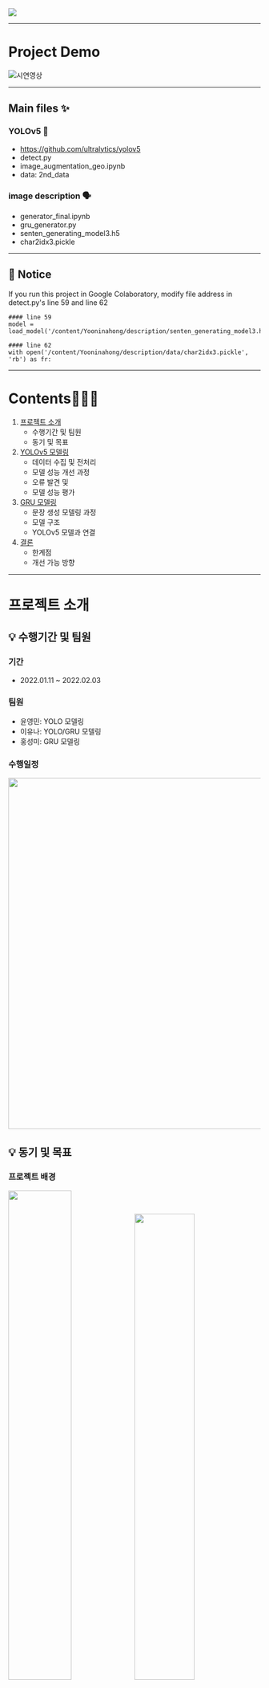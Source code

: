 
<img src="https://user-images.githubusercontent.com/48639017/152975869-be2c5c86-5302-42e3-a187-415bedd02b26.png"> 

---

# Project Demo

![시연영상](https://user-images.githubusercontent.com/57916633/152984559-19f6a840-87ba-44b6-84f8-f5bd7a9863be.gif)

---

## Main files ✨

### YOLOv5 🚀
- https://github.com/ultralytics/yolov5 
- detect.py
- image_augmentation_geo.ipynb
- data: 2nd_data

### image description 🗣
- generator_final.ipynb
- gru_generator.py
- senten_generating_model3.h5
- char2idx3.pickle

---

## 📍 Notice

If you run this project in Google Colaboratory, modify file address in detect.py's line 59 and line 62


```
#### line 59
model = load_model('/content/Yooninahong/description/senten_generating_model3.h5')

#### line 62
with open('/content/Yooninahong/description/data/char2idx3.pickle', 'rb') as fr:
```

---

# Contents🧑🏻‍🦯

1. [프로젝트 소개](#프로젝트-소개) 
    - 수행기간 및 팀원
    - 동기 및 목표
2. [YOLOv5 모델링](#YOLOv5-모델링)
    - 데이터 수집 및 전처리
    - 모델 성능 개선 과정
    - 오류 발견 및 
    - 모델 성능 평가
3. [GRU 모델링](#GRU-모델링)
    - 문장 생성 모델링 과정
    - 모델 구조
    - YOLOv5 모델과 연결
4. [결론](#결론)
    - 한계점
    - 개선 가능 방향
---
    
# 프로젝트 소개
## 💡 수행기간 및 팀원  

### 기간
- 2022.01.11 ~ 2022.02.03  

### 팀원
- 윤영민: YOLO 모델링
- 이유나: YOLO/GRU 모델링
- 홍성미: GRU 모델링

### 수행일정  

<p align="center"><img width="700" src="https://user-images.githubusercontent.com/48639017/152988514-36f03d1d-87bf-4af8-9553-9fb95d27a2c9.png"></p>   


## 💡 동기 및 목표  

### 프로젝트 배경   

<p><img width="50%" src="https://user-images.githubusercontent.com/48639017/152989614-064fb259-aa8c-4b1a-bebc-d914d16203a6.jpeg"><img width="48.8%" src="https://user-images.githubusercontent.com/48639017/152989697-12714c9b-59a5-41f4-b0ed-45b1460d51da.png"></p>

시각장애인은 점자블록에 의존해 보행하지만, 미관 등의 이유로 저시력 시각 장애인에게는 오히려 방해 요소로 자리잡았으며 점자블록 너무 가까이에 시설물이 설치되어 보행을 방해합니다. </br> 
- 시각 장애인이 전방의 장애물을 미리 인지해 피할 수 있도록 도울 수 없을까?
- 보도에서 안전하게 보행 할 수 있도록 도울 수 없을까?

</br>

### 📌 프로젝트 주제

딥러닝을 활용한 시각 장애인 대상 전방 장애물 안내 보행 보조 서비스
---

### 프로젝트 목표

- 사용자 전방 시야 영상 데이터를 인식해 지정 물체 검출
    - YOLOv5 통해 벡터 추출
- 검출된 물체 활용 장면 description
    - 학습된 RNN 모델에 벡터값 입력해 문장 생성


</br>

---

# YOLOv5 모델링

## 1. 데이터 수집 및 라벨링

- 데이터 수집
    - target object
        - car, bike, motorcycle, electric scooter, person, bollard
        - 보행자가 인지하고 피하거나 주의할 수 있는 물체 위주로 선정.
    - train image data
        - Crawling : Google 이미지 검색 결과 크롤링
        - Kaggle - [People Clothing Segmentation](https://www.kaggle.com/rajkumarl/people-clothing-segmentation) : 다양한 모습의 사람 전신 이미지
    - test video data
        - AI hub - 1인칭 시점 보행영상
        - Youtube - 뉴스 영상
        - Video - 직접 촬영
- Class Labeling
    - image annotation tool : [Supervise.ly](https://supervise.ly/) : Web platform for computer vision, Annotation, traning and deploy.
    ![image](https://user-images.githubusercontent.com/57916633/153195391-053061fa-e25b-4caa-8eea-73a8f1606d4a.png)

## 2. YOLOv5 모델 성능 개선 과정

- 1차 학습
    - yaml 파일 수정 후 train 바로 진행
    - test video에서의 인식률이 다소 저조
    
- 2차 학습
    - image augmentation후 train - image_augmentation_geo.py
        - 1200장의 image를 3750장으로 augmentation.
        - 회전, 일부 가리기 등 적용
        
    - test video의 물체 검출 인식률 소폭 상승
- 3차 학습
    - class 추가 및 augmentation 후 train
        - 기존의 class를 세분화하여 정면 이미지와 후면 이미지로 분리
        - train batch 확인 - augmentation에 의해서 회전된 이미지에 대한 bounding box의 변형이 올바르지 못한 것을 확인
        
- 4차 학습
    - bounding box augmentation 오류 수정
    - 최종 모델 생성


## 3. 오류 발견 및 해결


- Threshold 값 조절
    - 1차 학습시 모델 train 성능은 약 90%
    - test video에서 전혀 인식하지 못해 threshold값을 0.5에서 0.25로 하향조절
    
- Train image 재작업
    - 인식 정확도 낮은 class의 image를 추가 수집 후 labeling
    - 한 class 내 형태 다향성으로 인해 인식 정확도 낮은 경우, class를 세부 분할
    
- Image augmentation
    - 실제 test video 인식률 향상을 위해 train image 밝기, 일부 가리기, 회전 을 적용해 증복
    - YOLOv5 내부 코드의 aumgmeetation을 사용하지 않고 imgaug module을 사용해 이미지 증강 sequence 코드 추가
    
- Bounding box augmentation
    - image augmentation 시 기존의 bounding box가 함꼐 변형되어야 하나, 잘못 변형되는 오류가 발생
    - [x_center, y_center, w, h] 좌표를 실제 좌표값으로 변경하여 augmentation 적용시키는 방식으로 해결
        <img width="846" alt="Screen Shot 2022-02-10 at 6 37 25 PM" src="https://user-images.githubusercontent.com/48639017/153379534-edcbf09c-2d42-4674-8393-b33f07e7f716.png">



## 4. 성능 평가

### PR curve

<img width=650 src="https://user-images.githubusercontent.com/57916633/153210729-e1676809-274a-4ab8-8806-5e06aaca6f1d.png">

- PR curve의 아래 면적인 mAP(mean Average Precision)값을 가지고 성능을 평가
- 약 93%의 정확도를 보임


### Confusion matrix

<img width="600" src="https://user-images.githubusercontent.com/48639017/153378686-bc7d858d-cf3c-466c-9b7e-63a78b1d11dd.png">


- 대각선이 진하게 나타난 것을 통해 object가 올바르게 예측되고 있다는 것을 알 수 있음
- 빨간색 박스로 표시한 background FN은 각 object를 background라고 잘못 예측한 경우의 비율
- 볼라드는 15%의 오차가 있었지만 그 외의 클래스는 대부분 5% 미만으로 준수한 결과

</br>

<img width="600" src="https://user-images.githubusercontent.com/48639017/153378294-ac6813b1-449d-44e1-94d5-9e67e1f2d595.png">


- 빨간색 박스로 표시된 FP는 탐지할 object가 없는 background를 object가 존재한다고 잘못 예측한 경우
- 3분의 1 이상이 볼라드 였으며, 이는 볼라드의 특징이 비교적 다른 object에 비해 간단하여 벌어진 문제로 판단


---

# GRU 모델링

## 1. 모델 학습용 말뭉치 생성

말뭉치 생성 전 더 적절한 방식을 찾기 위해 음절과 어절 단위로 나누어 간단하게 학습 후 모델 성능을 비교

- 음절 단위로 쪼갠 말뭉치(좌)
    - epoch 100 이전에 안정화
    - train accuracy 약 90%
- 어절 단위로 쪼갠 말뭉치(우)
    - epoch 150 이후에 안정화
    - train accuracy 약 60%

<p align="center"><img src="https://user-images.githubusercontent.com/48639017/153338656-c16339fb-435d-4316-9f95-2213c170dd8f.png"><img src="https://user-images.githubusercontent.com/48639017/153339122-e926183b-6d5b-4436-861a-b23c2cdb6a80.png"></p>

💡 음절 단위 말뭉치로 모델 학습 후의 성능 평가 결과가 더 안정적이며 정확도 수치가 더 높아 음절 단위 말뭉치를 활용해 모델 성능을 개선하도록 함    
💡 input = detected object 로 명사이기 때문에 조사가 포함되는 어절 단위보다 음절 단위가 더 적합하다고 판단

## 2. 모델 구조 및 학습 과정

<img width="545" src="https://user-images.githubusercontent.com/48639017/153340026-b0312ebd-e6c6-4963-86d9-6a00a4e9c15c.png">

📌 target object(사람, 차, 자전거, 전동킥보드, 오토바이, 볼라드)를 첫 단어로 적절한 문장 생성

1. 음절 ID 부여
    - 임베딩을 위해 음절 단위로 id값 준 dictionary 생성
        - {'에': 1, '워': 2, '몇': 3, '서': 4, '대': 5, '바': 6, '토': 7, '지': 8 ... }
    - 딕셔너리 pickle 파일로 저장 후 이후 문장 생성시 임베딩에도 활용할 수 있도록 함


2. 학습 문장 임베딩
    - 음절 단위 id로 모든 train 문장 데이터 벡터화
        - ex) 사람이 다가오고 있습니다<EOS> → [44, 37, 32, 22, 54, 46, 63, 20, 22, 21, 23, 29, 54, 40]
    - 순환 신경망에 적절한 형태로 변형
    - 문제+정답 벡터로 변환
        - array[:-1] 문제 - array[-1] 정답 
        - '사' → '람' [44, 37], '사람' → '이' [44, 37, 32]
    
  
3. zero padding
    - 모델에 input 전 일정한 크기의 벡터로 만들기 위해 가장 긴 문장 크기로 pre-zero padding
    
    
4. GRU model train
    - GRU model 학습 후 softmax로 한 음절 다음의 가장 적절한 음절 추출해 문장 생성
    - .h5 형태로 모델 저장 후 YOLO 출력 단에 연결
    
    
## 3. YOLO 모델과 연결

💡 YOLOv5 detect.py 에서 result 출력 변환해 GRU 모델과 연결
    
<img width="545" alt="Screen Shot 2022-02-10 at 2 08 26 PM" src="https://user-images.githubusercontent.com/48639017/153341301-40a8979d-da40-41b5-8b1c-9ed3c43994a2.png">
    
1. result 수정
    - detect 시점의 시간 등 불필요한 정보 제외하도록 result 내용 수정
    - 기존 console에 출력되던 결과를 문자열로 저장
    
    
2. GRU 함수 호출
    - detect.py 내 GRU 모델 함수화 하여 선언 
        - GRU_main 에서 input 수정해 모델 실행
    - 연산 비용 절감
        - 매번 함수 호출하지 않고 버퍼를 만들어 detect 결과가 다를 때 함수 호출
            - 위 이미지 중 파란 박스가 GRU 호출 부분

---

# 결론
    
## 💡 한계점
    
1. 사용자 시야의 이동
    
    - 사용자가 계속해서 이동함에 따라 배경도 함께 움직이기 때문에 전방에 인식된 물체가 고정되었는지 다가오는지 구분 불가능
    - 구분할 수 있다면 더 정확한 전방 상황 설명 가능
        - ex) 오토바이가 다가오고 있습니다, 오토바이가 정차되어 있습니다
    
    
2. 결과 안내 속도
    - 실시간으로 사용자 시야 영상 속 target object 인식 후 문장 생성하여 사용자에게 안내하는 과정에서 딜레이 발생
        - 서버와 디바이스 성능에 따라 딜레이 정도가 다름
        - 연산 비용의 문제로 추정
    
   
3. 실제 detect 결과의 낮은 recall
    - 전방에 있는 물체를 없다고 여기는 문제 발생
    - bounding box 중 target object 보다 배경이 더 많이 포함된 것이 문제가 될 수 있다고 추정
        - 전동킥보드의 경우 annotation 했을 때, bounding box에서 특징을 추출할 영역보다 일반 보행로 등 배경이 더 많음

    
## 💡 개선 가능 방향
    
1. 구체적으로 class 분할
    - 현 target object를 정면, 후면, 측면 등 구체적으로 나누어 방향 설명
   
    
2. 어절 혹은 형태소 단위의 말뭉치로 GRU train
    - 연산 비용 절감을 위해 음절 단위의 말뭉치를 더 큰 단위의 말뭉치로 대체
        - ex) 어절, 형태소 단위
        - 임베딩 과정의 연산 비용 절감 가능할 것으로 예상
    
  
3. segmentation
    - 현재는 이미지 속 여러 객체를 box로 구별하여 detection하는 object detection를 적용
    - recall 향상을 위해 이미지 속 객체를 box가 아닌 정확한 영역으로 표시해 인식하는 segmentation 기법을 적용
        - 특징 추출에 도움이 되지 않는 영역을 초소화하여 인식률 향상할 것으로 예상
    

